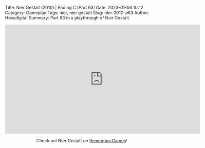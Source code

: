 Title: Nier Gestalt (2010) | Ending C [Part 63]
Date: 2023-01-06 10:12
Category: Gameplay
Tags: nier,  nier gestalt
Slug: nier-2010-p63
Author: Hexadigital
Summary: Part 63 in a playthrough of Nier Gestalt.

<center><iframe src="https://www.youtube.com/embed/HPkzbTEmomA?feature=oembed" allow="accelerometer; autoplay; encrypted-media; gyroscope; picture-in-picture" width="640" height="360" frameborder="0"></iframe>

Check out Nier Gestalt on [Remember.Games](https://remember.games/game/2307/nier/)!</center>